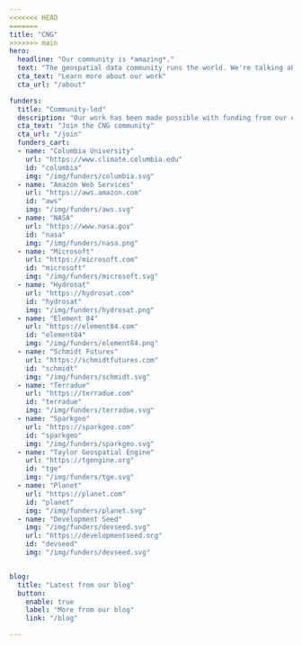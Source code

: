 ```yaml
---
<<<<<<< HEAD
=======
title: "CNG"
>>>>>>> main
hero:
  headline: "Our community is *amazing*."
  text: "The geospatial data community runs the world. We're talking about the people creating open planetary-scale datasets, putting satellite imagery on your phone, and figuring out how to map millions of data points right in your browser. Our mission is to support this group of generous and brilliant innovators, creating space for them to connect, collaborate, and deepen our understanding of the world through the power of geospatial data."
  cta_text: "Learn more about our work"
  cta_url: "/about"

funders:
  title: "Community-led"
  description: "Our work has been made possible with funding from our community, which includes&hellip;"
  cta_text: "Join the CNG community"
  cta_url: "/join"
  funders_cart:
  - name: "Columbia University"
    url: "https://www.climate.columbia.edu"
    id: "columbia"
    img: "/img/funders/columbia.svg"
  - name: "Amazon Web Services"
    url: "https://aws.amazon.com"
    id: "aws"
    img: "/img/funders/aws.svg"
  - name: "NASA"
    url: "https://www.nasa.gov"
    id: "nasa"
    img: "/img/funders/nasa.png"
  - name: "Microsoft"
    url: "https://microsoft.com"
    id: "microsoft"
    img: "/img/funders/microsoft.svg"
  - name: "Hydrosat"
    url: "https://hydrosat.com"
    id: "hydrosat"
    img: "/img/funders/hydrosat.png"
  - name: "Element 84"
    url: "https://element84.com"
    id: "element84"
    img: "/img/funders/element84.png"
  - name: "Schmidt Futures"
    url: "https://schmidtfutures.com"
    id: "schmidt"    
    img: "/img/funders/schmidt.svg"
  - name: "Terradue"
    url: "https://terradue.com"
    id: "terradue"
    img: "/img/funders/terradue.svg"
  - name: "Sparkgeo"
    url: "https://sparkgeo.com"
    id: "sparkgeo"
    img: "/img/funders/sparkgeo.svg"
  - name: "Taylor Geospatial Engine"
    url: "https://tgengine.org"
    id: "tge"
    img: "/img/funders/tge.svg"
  - name: "Planet"
    url: "https://planet.com"
    id: "planet"
    img: "/img/funders/planet.svg"
  - name: "Development Seed"
    img: "/img/funders/devseed.svg"
    url: "https://developmentseed.org"
    id: "devseed"
    img: "/img/funders/devseed.svg"


blog:
  title: "Latest from our blog"
  button:
    enable: true
    label: "More from our blog"
    link: "/blog"

---
```


